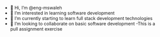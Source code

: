 - 👋 Hi, I’m @eng-mswaleh
- 👀 I’m interested in learning software development
- 🌱 I’m currently starting to learn full stack development technologies
- 💞️ I’m looking to collaborate on basic software development
-This is a pull assignment exercise

<!---
eng-mswaleh/eng-mswaleh is a ✨ special ✨ repository because its `README.md` (this file) appears on your GitHub profile.
You can click the Preview link to take a look at your changes.
--->
